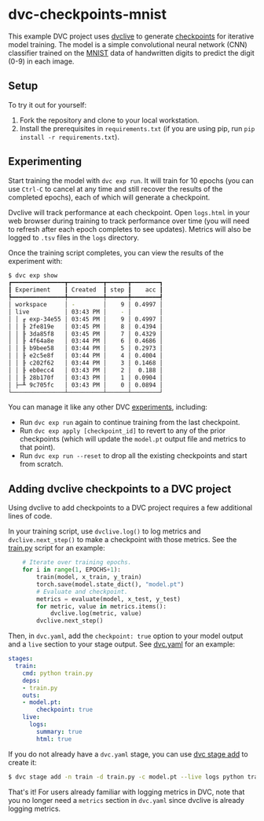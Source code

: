 # dvc-checkpoints-mnist

This example DVC project uses [dvclive](https://dvc.org/doc/dvclive) to generate
[checkpoints](https://dvc.org/doc/api-reference/make_checkpoint) for iterative
model training. The model is a simple convolutional neural network (CNN)
classifier trained on the [MNIST](http://yann.lecun.com/exdb/mnist/) data of
handwritten digits to predict the digit (0-9) in each image.

## Setup

To try it out for yourself:

1. Fork the repository and clone to your local workstation.
2. Install the prerequisites in `requirements.txt` (if you are using pip, run
   `pip install -r requirements.txt`).

## Experimenting

Start training the model with `dvc exp run`. It will train for 10 epochs (you
can use `Ctrl-C` to cancel at any time and still recover the results of the
completed epochs), each of which will generate a checkpoint.

Dvclive will track performance at each checkpoint. Open `logs.html` in your web
browser during training to track performance over time (you will need to refresh
after each epoch completes to see updates). Metrics will also be logged to
`.tsv` files in the `logs` directory.

Once the training script completes, you can view the results of the experiment
with:

```bash
$ dvc exp show
┏━━━━━━━━━━━━━━━┳━━━━━━━━━━┳━━━━━━┳━━━━━━━━┓
┃ Experiment    ┃ Created  ┃ step ┃    acc ┃
┡━━━━━━━━━━━━━━━╇━━━━━━━━━━╇━━━━━━╇━━━━━━━━┩
│ workspace     │ -        │    9 │ 0.4997 │
│ live          │ 03:43 PM │    - │        │
│ │ ╓ exp-34e55 │ 03:45 PM │    9 │ 0.4997 │
│ │ ╟ 2fe819e   │ 03:45 PM │    8 │ 0.4394 │
│ │ ╟ 3da85f8   │ 03:45 PM │    7 │ 0.4329 │
│ │ ╟ 4f64a8e   │ 03:44 PM │    6 │ 0.4686 │
│ │ ╟ b9bee58   │ 03:44 PM │    5 │ 0.2973 │
│ │ ╟ e2c5e8f   │ 03:44 PM │    4 │ 0.4004 │
│ │ ╟ c202f62   │ 03:44 PM │    3 │ 0.1468 │
│ │ ╟ eb0ecc4   │ 03:43 PM │    2 │  0.188 │
│ │ ╟ 28b170f   │ 03:43 PM │    1 │ 0.0904 │
│ ├─╨ 9c705fc   │ 03:43 PM │    0 │ 0.0894 │
└───────────────┴──────────┴──────┴────────┘
```

You can manage it like any other DVC
[experiments](https://dvc.org/doc/start/experiments), including:
* Run `dvc exp run` again to continue training from the last checkpoint.
* Run `dvc exp apply [checkpoint_id]` to revert to any of the prior checkpoints
  (which will update the `model.pt` output file and metrics to that point).
* Run `dvc exp run --reset` to drop all the existing checkpoints and start from
  scratch.

## Adding dvclive checkpoints to a DVC project

Using dvclive to add checkpoints to a DVC project requires a few additional
lines of code.

In your training script, use `dvclive.log()` to log metrics and
`dvclive.next_step()` to make a checkpoint with those metrics. See the
[train.py](train.py) script for an example:

```python
    # Iterate over training epochs.
    for i in range(1, EPOCHS+1):
        train(model, x_train, y_train)
        torch.save(model.state_dict(), "model.pt")
        # Evaluate and checkpoint.
        metrics = evaluate(model, x_test, y_test)
        for metric, value in metrics.items():
            dvclive.log(metric, value)
        dvclive.next_step()
```

Then, in `dvc.yaml`, add the `checkpoint: true` option to your model output and
a `live` section to your stage output. See [dvc.yaml](dvc.yaml) for an example:

```yaml
stages:
  train:
    cmd: python train.py
    deps:
    - train.py
    outs:
    - model.pt:
        checkpoint: true
    live:
      logs:
        summary: true
        html: true
```

If you do not already have a `dvc.yaml` stage, you can use [dvc stage
add](https://dvc.org/doc/command-reference/stage/add) to create it:

```bash
$ dvc stage add -n train -d train.py -c model.pt --live logs python train.py
```

That's it! For users already familiar with logging metrics in DVC, note that you
no longer need a `metrics` section in `dvc.yaml` since dvclive is already
logging metrics.
